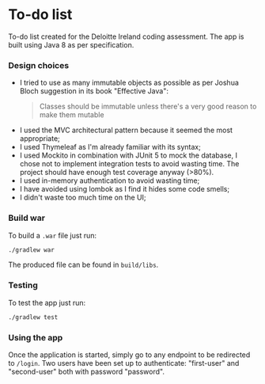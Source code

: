# To-do list

To-do list created for the Deloitte Ireland coding assessment. The app is built using Java 8 as per specification.

### Design choices

* I tried to use as many immutable objects as possible as per Joshua Bloch suggestion in its book "Effective Java":
  >Classes should be immutable unless there's a very good reason to make them mutable
* I used the MVC architectural pattern because it seemed the most appropriate;
* I used Thymeleaf as I'm already familiar with its syntax;
* I used Mockito in combination with JUnit 5 to mock the database, I chose not to implement integration tests to avoid wasting time. The project should have enough test coverage anyway (>80%).
* I used in-memory authentication to avoid wasting time;
* I have avoided using lombok as I find it hides some code smells;
* I didn't waste too much time on the UI;

### Build war

To build a `.war` file just run:

```bash
./gradlew war
```

The produced file can be found in `build/libs`.

### Testing

To test the app just run:

```bash
./gradlew test
```

### Using the app

Once the application is started, simply go to any endpoint to be redirected to `/login`. Two users have been set up to authenticate: "first-user" and "second-user" both with password "password".
